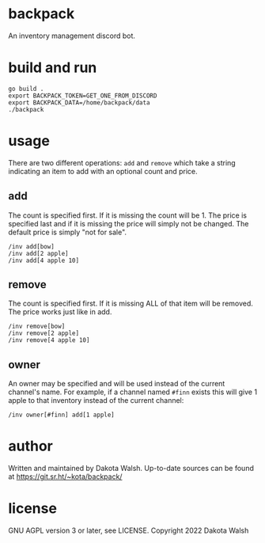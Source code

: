 # backpack

An inventory management discord bot.

# build and run
```
go build .
export BACKPACK_TOKEN=GET_ONE_FROM_DISCORD
export BACKPACK_DATA=/home/backpack/data
./backpack
```

# usage
There are two different operations: `add` and `remove` which take a string
indicating an item to add with an optional count and price.

## add
The count is specified first. If it is missing the count will be 1. The price is
specified last and if it is missing the price will simply not be changed. The
default price is simply "not for sale".
```
/inv add[bow]
/inv add[2 apple]
/inv add[4 apple 10]
```

## remove
The count is specified first. If it is missing ALL of that item will be removed.
The price works just like in add.
```
/inv remove[bow]
/inv remove[2 apple]
/inv remove[4 apple 10]
```

## owner
An owner may be specified and will be used instead of the current channel's
name. For example, if a channel named `#finn` exists this will give 1 apple to
that inventory instead of the current channel:
```
/inv owner[#finn] add[1 apple]
```

# author
Written and maintained by Dakota Walsh.
Up-to-date sources can be found at https://git.sr.ht/~kota/backpack/

# license
GNU AGPL version 3 or later, see LICENSE.
Copyright 2022 Dakota Walsh
